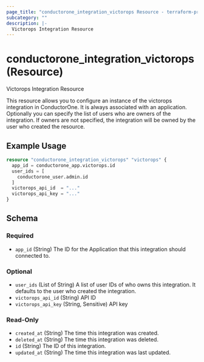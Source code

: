 ```yaml
---
page_title: "conductorone_integration_victorops Resource - terraform-provider-conductorone"
subcategory: ""
description: |-
  Victorops Integration Resource
---
```


# conductorone_integration_victorops (Resource)

Victorops Integration Resource

This resource allows you to configure an instance of the victorops integration in ConductorOne.
It is always associated with an application. Optionally you can specify the list of users who are owners of the integration.
If owners are not specified, the integration will be owned by the user who created the resource.

## Example Usage

```terraform
resource "conductorone_integration_victorops" "victorops" {
  app_id = conductorone_app.victorops.id
  user_ids = [
    conductorone_user.admin.id
  ]
  victorops_api_id  = "..."
  victorops_api_key = "..."
}
```

<!-- schema generated by tfplugindocs -->
## Schema

### Required

- `app_id` (String) The ID for the Application that this integration should connected to.

### Optional

- `user_ids` (List of String) A list of user IDs of who owns this integration. It defaults to the user who created the integration.
- `victorops_api_id` (String) API ID
- `victorops_api_key` (String, Sensitive) API key

### Read-Only

- `created_at` (String) The time this integration was created.
- `deleted_at` (String) The time this integration was deleted.
- `id` (String) The ID of this integration.
- `updated_at` (String) The time this integration was last updated.
